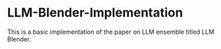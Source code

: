 # LLM-Blender-Implementation
This is a basic implementation of the paper on LLM ensemble titled LLM Blender.
